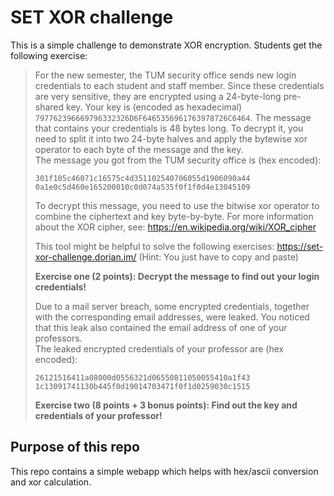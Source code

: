 # SET XOR challenge

This is a simple challenge to demonstrate XOR encryption. Students get the following exercise:

> For the new semester, the TUM security office sends new login credentials to each student and staff member. Since these credentials are very sensitive, they are encrypted using a 24-byte-long pre-shared key. Your key is (encoded as hexadecimal) `797762396669796332326D6F6465356961763978726C6464`. The message that contains your credentials is 48 bytes long. To decrypt it, you need to split it into two 24-byte halves and apply the bytewise xor operator to each byte of the message and the key.  
> The message you got from the TUM security office is (hex encoded):
> ```
> 301f105c46071c16575c4d351102540706055d1906090a44
> 0a1e0c5d460e165200010c0d074a535f0f1f0d4e13045109
> ```
>  
> To decrypt this message, you need to use the bitwise xor operator to combine the ciphertext and key byte-by-byte. For more information about the XOR cipher, see: https://en.wikipedia.org/wiki/XOR_cipher
>  
> This tool might be helpful to solve the following exercises: https://set-xor-challenge.dorian.im/
> (Hint: You just have to copy and paste)
>  
> **Exercise one (2 points): Decrypt the message to find out your login credentials!**  
>  
> Due to a mail server breach, some encrypted credentials, together with the corresponding email addresses, were leaked. You noticed that this leak also contained the email address of one of your professors.  
> The leaked encrypted credentials of your professor are (hex encoded):  
> ```
> 26121516411a08000d0556321d06550811050055410a1f43
> 1c13091741130b445f0d19014703471f0f1d0259030c1515
> ```
>  
> **Exercise two (8 points + 3 bonus points): Find out the key and credentials of your professor!**

## Purpose of this repo

This repo contains a simple webapp which helps with hex/ascii conversion and xor calculation.